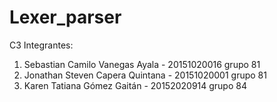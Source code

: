 # Lexer_parser

C3 Integrantes: 
<ol>
<li>Sebastian Camilo Vanegas Ayala - 20151020016    grupo 81</li> 
<li>Jonathan Steven Capera Quintana - 20151020001    grupo 81</li> 
<li>Karen Tatiana Gómez Gaitán - 20152020914   grupo 84</li> 
</ol>
